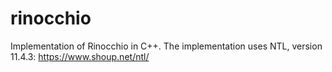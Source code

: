 # rinocchio
Implementation of Rinocchio in C++.
The implementation uses NTL, version 11.4.3: https://www.shoup.net/ntl/
